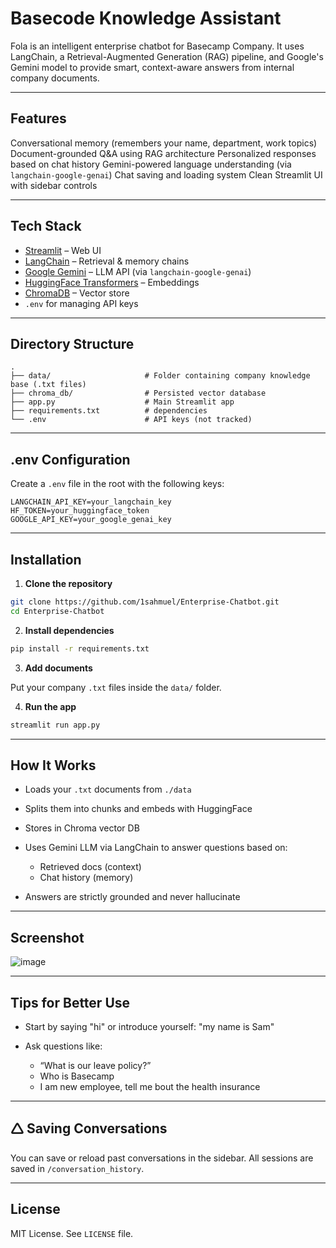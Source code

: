 # Basecode Knowledge Assistant

Fola is an intelligent enterprise chatbot for Basecamp Company. It uses LangChain, a Retrieval-Augmented Generation (RAG) pipeline, and Google's Gemini model to provide smart, context-aware answers from internal company documents.

---

##  Features

Conversational memory (remembers your name, department, work topics)
Document-grounded Q&A using RAG architecture
Personalized responses based on chat history
Gemini-powered language understanding (via `langchain-google-genai`)
Chat saving and loading system
Clean Streamlit UI with sidebar controls
 
---

## Tech Stack

* [Streamlit](https://streamlit.io) – Web UI
* [LangChain](https://www.langchain.com/) – Retrieval & memory chains
* [Google Gemini](https://ai.google.dev) – LLM API (via `langchain-google-genai`)
* [HuggingFace Transformers](https://huggingface.co/) – Embeddings
* [ChromaDB](https://www.trychroma.com/) – Vector store
* `.env` for managing API keys

---

## Directory Structure

```plaintext
.
├── data/                     # Folder containing company knowledge base (.txt files)
├── chroma_db/                # Persisted vector database
├── app.py                    # Main Streamlit app
├── requirements.txt          # dependencies
└── .env                      # API keys (not tracked)
```

---

## .env Configuration

Create a `.env` file in the root with the following keys:

```env
LANGCHAIN_API_KEY=your_langchain_key
HF_TOKEN=your_huggingface_token
GOOGLE_API_KEY=your_google_genai_key
```

---

## Installation

1. **Clone the repository**

```bash
git clone https://github.com/1sahmuel/Enterprise-Chatbot.git
cd Enterprise-Chatbot
```

2. **Install dependencies**

```bash
pip install -r requirements.txt
```

3. **Add documents**

Put your company `.txt` files inside the `data/` folder.

4. **Run the app**

```bash
streamlit run app.py
```

---

## How It Works

* Loads your `.txt` documents from `./data`
* Splits them into chunks and embeds with HuggingFace
* Stores in Chroma vector DB
* Uses Gemini LLM via LangChain to answer questions based on:

  * Retrieved docs (context)
  * Chat history (memory)
* Answers are strictly grounded and never hallucinate

---

## Screenshot

![image](https://github.com/user-attachments/assets/a15c742d-aad3-46ca-aa78-05fc11136075)


---

## Tips for Better Use

* Start by saying "hi" or introduce yourself: "my name is Sam"
* Ask questions like:

  * “What is our leave policy?”
  * Who is Basecamp
  * I am new employee, tell me bout the health insurance

---

## 🛆 Saving Conversations

You can save or reload past conversations in the sidebar. All sessions are saved in `/conversation_history`.

---

## License

MIT License. See `LICENSE` file.
